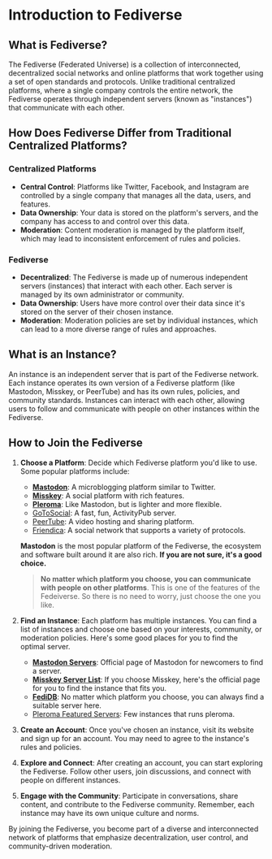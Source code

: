 # Introduction to Fediverse

## What is Fediverse?

The Fediverse (Federated Universe) is a collection of interconnected, decentralized social networks and online platforms that work together using a set of open standards and protocols. Unlike traditional centralized platforms, where a single company controls the entire network, the Fediverse operates through independent servers (known as "instances") that communicate with each other.

## How Does Fediverse Differ from Traditional Centralized Platforms?

### Centralized Platforms

- **Central Control**: Platforms like Twitter, Facebook, and Instagram are controlled by a single company that manages all the data, users, and features.
- **Data Ownership**: Your data is stored on the platform's servers, and the company has access to and control over this data.
- **Moderation**: Content moderation is managed by the platform itself, which may lead to inconsistent enforcement of rules and policies.

### Fediverse

- **Decentralized**: The Fediverse is made up of numerous independent servers (instances) that interact with each other. Each server is managed by its own administrator or community.
- **Data Ownership**: Users have more control over their data since it's stored on the server of their chosen instance.
- **Moderation**: Moderation policies are set by individual instances, which can lead to a more diverse range of rules and approaches.

## What is an Instance?

An instance is an independent server that is part of the Fediverse network. Each instance operates its own version of a Fediverse platform (like Mastodon, Misskey, or PeerTube) and has its own rules, policies, and community standards. Instances can interact with each other, allowing users to follow and communicate with people on other instances within the Fediverse.

## How to Join the Fediverse

1. **Choose a Platform**: Decide which Fediverse platform you'd like to use. Some popular platforms include:
   - **[Mastodon](https://joinmastodon.org/)**: A microblogging platform similar to Twitter.
   - **[Misskey](https://misskey-hub.net/)**: A social platform with rich features.
   - **[Pleroma](https://pleroma.social/)**: Like Mastodon, but is lighter and more flexible.
   - [GoToSocial](https://gotosocial.org/): A fast, fun, ActivityPub server.
   - [PeerTube](https://joinpeertube.org/): A video hosting and sharing platform.
   - [Friendica](https://friendi.ca/): A social network that supports a variety of protocols.

   **Mastodon** is the most popular platform of the Fediverse, the ecosystem and software built around it are also rich. **If you are not sure, it's a good choice.**

   > **No matter which platform you choose, you can communicate with people on other platforms**. This is one of the features of the Fedeiverse. So there is no need to worry, just choose the one you like.

2. **Find an Instance**: Each platform has multiple instances. You can find a list of instances and choose one based on your interests, community, or moderation policies. Here's some good places for you to find the optimal server.
   - **[Mastodon Servers](https://joinmastodon.org/servers)**: Official page of Mastodon for newcomers to find a server.
   - **[Misskey Server List](https://misskey-hub.net/en/servers/)**: If you choose Misskey, here's the official page for you to find the instance that fits you.
   - **[FediDB](https://fedidb.org/)**: No matter which platform you choose, you can always find a suitable server here.
   - [Pleroma Featured Servers](https://pleroma.social/#featured-instances): Few instances that runs pleroma.

3. **Create an Account**: Once you've chosen an instance, visit its website and sign up for an account. You may need to agree to the instance's rules and policies.

4. **Explore and Connect**: After creating an account, you can start exploring the Fediverse. Follow other users, join discussions, and connect with people on different instances.

5. **Engage with the Community**: Participate in conversations, share content, and contribute to the Fediverse community. Remember, each instance may have its own unique culture and norms.

By joining the Fediverse, you become part of a diverse and interconnected network of platforms that emphasize decentralization, user control, and community-driven moderation.
